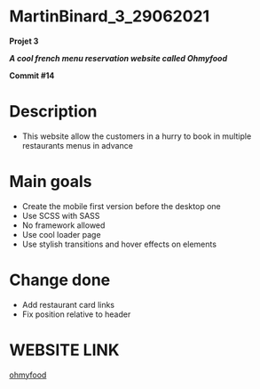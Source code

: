 # MartinBinard_3_29062021
**Projet 3**

***A cool french menu reservation website called Ohmyfood***

**Commit #14**

# Description

* This website allow the customers in a hurry to book in multiple restaurants menus in advance

# Main goals

* Create the mobile first version before the desktop one
* Use SCSS with SASS
* No framework allowed
* Use cool loader page
* Use stylish transitions and hover effects on elements

# Change done

* Add restaurant card links
* Fix position relative to header

# WEBSITE LINK

[ohmyfood](https://martinbinard.github.io/MartinBinard_3_29062021/)